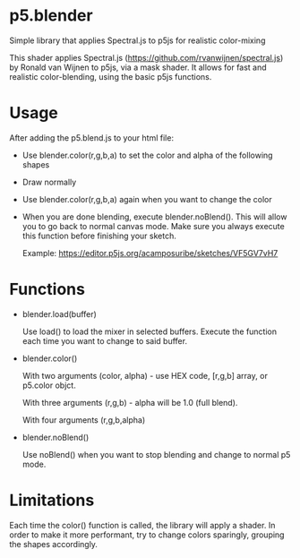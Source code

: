 # p5.blender
Simple library that applies Spectral.js to p5js for realistic color-mixing

This shader applies Spectral.js (https://github.com/rvanwijnen/spectral.js) by Ronald van Wijnen to p5js, via a mask shader.
It allows for fast and realistic color-blending, using the basic p5js functions.


# Usage
After adding the p5.blend.js to your html file:

- Use blender.color(r,g,b,a) to set the color and alpha of the following shapes
- Draw normally
- Use blender.color(r,g,b,a) again when you want to change the color
- When you are done blending, execute blender.noBlend(). This will allow you to go back to normal canvas mode. Make sure you always execute this function before finishing your sketch.

  Example: https://editor.p5js.org/acamposuribe/sketches/VF5GV7vH7


# Functions

- blender.load(buffer)

  Use load() to load the mixer in selected buffers. Execute the function each time you want to change to said buffer.
  

- blender.color()

  With two arguments (color, alpha) - use HEX code, [r,g,b] array, or p5.color objct.

  With three arguments (r,g,b) - alpha will be 1.0 (full blend).

  With four arguments (r,g,b,alpha)
  

- blender.noBlend()

  Use noBlend() when you want to stop blending and change to normal p5 mode.


# Limitations
Each time the color() function is called, the library will apply a shader. In order to make it more performant, try to change colors sparingly, grouping the shapes accordingly.

